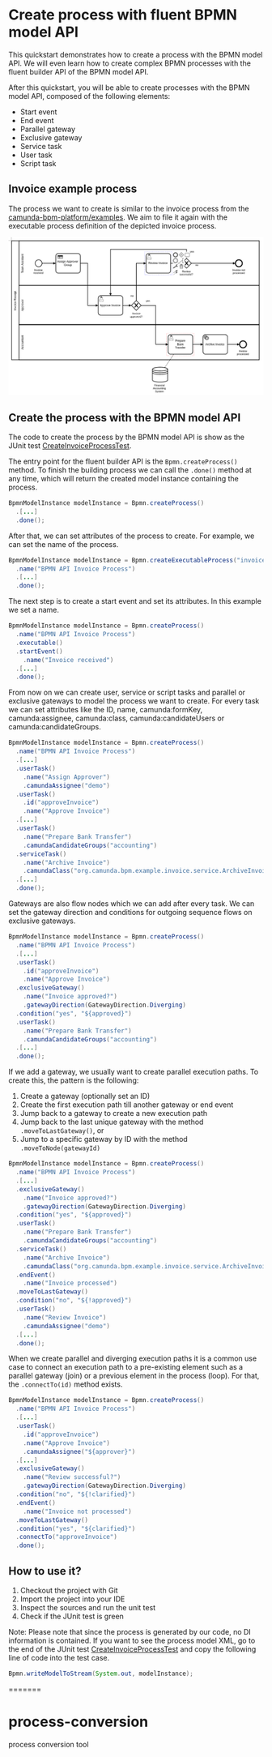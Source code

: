 # Create process with fluent BPMN model API

This quickstart demonstrates how to create a process with the BPMN model API. We
will even learn how to create complex BPMN processes with the fluent builder API of the
BPMN model API.

After this quickstart, you will be able to create processes with the
BPMN model API, composed of the following elements:

* Start event
* End event
* Parallel gateway
* Exclusive gateway
* Service task
* User task
* Script task

## Invoice example process

The process we want to create is similar to the invoice process from the [camunda-bpm-platform/examples][1].
We aim to file it again with the executable process definition of the depicted invoice process.

![Invoice Process][3]

## Create the process with the BPMN model API

The code to create the process by the BPMN model API is show as the JUnit test [CreateInvoiceProcessTest][4].

The entry point for the fluent builder API is the `Bpmn.createProcess()` method. To finish the
building process we can call the `.done()` method at any time, which will return the
created model instance containing the process.

```java
BpmnModelInstance modelInstance = Bpmn.createProcess()
  .[...]
  .done();
```

After that, we can set attributes of the process to create. For example, we can set the name
of the process.

```java
BpmnModelInstance modelInstance = Bpmn.createExecutableProcess("invoice")
  .name("BPMN API Invoice Process")
  .[...]
  .done();
```

The next step is to create a start event and set its attributes. In this example we set
a name.

```java
BpmnModelInstance modelInstance = Bpmn.createProcess()
  .name("BPMN API Invoice Process")
  .executable()
  .startEvent()
    .name("Invoice received")
  .[...]
  .done();
```

From now on we can create user, service or script tasks and parallel or exclusive gateways to
model the process we want to create. For every task we can set attributes like the ID, name, camunda:formKey,
camunda:assignee, camunda:class, camunda:candidateUsers or camunda:candidateGroups.

```java
BpmnModelInstance modelInstance = Bpmn.createProcess()
  .name("BPMN API Invoice Process")
  .[...]
  .userTask()
    .name("Assign Approver")
    .camundaAssignee("demo")
  .userTask()
    .id("approveInvoice")
    .name("Approve Invoice")
  .[...]
  .userTask()
    .name("Prepare Bank Transfer")
    .camundaCandidateGroups("accounting")
  .serviceTask()
    .name("Archive Invoice")
    .camundaClass("org.camunda.bpm.example.invoice.service.ArchiveInvoiceService")
  .[...]
  .done();
```

Gateways are also flow nodes which we can add after every task. We can set the
gateway direction and conditions for outgoing sequence flows on exclusive gateways.

```java
BpmnModelInstance modelInstance = Bpmn.createProcess()
  .name("BPMN API Invoice Process")
  .[...]
  .userTask()
    .id("approveInvoice")
    .name("Approve Invoice")
  .exclusiveGateway()
    .name("Invoice approved?")
    .gatewayDirection(GatewayDirection.Diverging)
  .condition("yes", "${approved}")
  .userTask()
    .name("Prepare Bank Transfer")
    .camundaCandidateGroups("accounting")
  .[...]
  .done();
```

If we add a gateway, we usually want to create parallel execution paths. To create this,
the pattern is the following:

1. Create a gateway (optionally set an ID)
2. Create the first execution path till another gateway or end event
3. Jump back to a gateway to create a new execution path
 1. Jump back to the last unique gateway with the method `.moveToLastGateway()`, or
 2. Jump to a specific gateway by ID with the method `.moveToNode(gatewayId)`

```java
BpmnModelInstance modelInstance = Bpmn.createProcess()
  .name("BPMN API Invoice Process")
  .[...]
  .exclusiveGateway()
    .name("Invoice approved?")
    .gatewayDirection(GatewayDirection.Diverging)
  .condition("yes", "${approved}")
  .userTask()
    .name("Prepare Bank Transfer")
    .camundaCandidateGroups("accounting")
  .serviceTask()
    .name("Archive Invoice")
    .camundaClass("org.camunda.bpm.example.invoice.service.ArchiveInvoiceService")
  .endEvent()
    .name("Invoice processed")
  .moveToLastGateway()
  .condition("no", "${!approved}")
  .userTask()
    .name("Review Invoice")
    .camundaAssignee("demo")
  .[...]
  .done();
```

When we create parallel and diverging execution paths it is a common use case to
connect an execution path to a pre-existing element such as a parallel
gateway (join) or a previous element in the process (loop). For that, the
`.connectTo(id)` method exists.

```java
BpmnModelInstance modelInstance = Bpmn.createProcess()
  .name("BPMN API Invoice Process")
  .[...]
  .userTask()
    .id("approveInvoice")
    .name("Approve Invoice")
    .camundaAssignee("${approver}")
  .[...]
  .exclusiveGateway()
    .name("Review successful?")
    .gatewayDirection(GatewayDirection.Diverging)
  .condition("no", "${!clarified}")
  .endEvent()
    .name("Invoice not processed")
  .moveToLastGateway()
  .condition("yes", "${clarified}")
  .connectTo("approveInvoice")
  .done();
```

## How to use it?

1. Checkout the project with Git
2. Import the project into your IDE
3. Inspect the sources and run the unit test
4. Check if the JUnit test is green

Note: Please note that since the process is generated by our code, no DI information is contained. If you want to see the
process model XML, go to the end of the JUnit test [CreateInvoiceProcessTest][4] and copy the following line of code into the test case.

```java
Bpmn.writeModelToStream(System.out, modelInstance);
```

[1]: https://github.com/camunda/camunda-bpm-platform/tree/master/examples/invoice
[3]: invoice.png
[4]: src/test/java/org/camunda/bpm/quickstart/CreateInvoiceProcessTest.java
[5]: https://github.com/camunda/camunda-bpmn-model
=======
# process-conversion
process conversion tool
